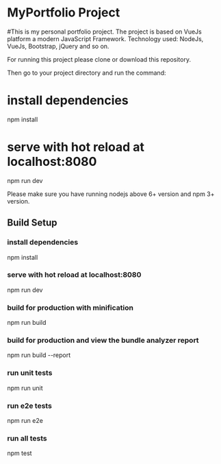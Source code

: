 # MyPortfolio Project

#This is my personal portfolio project. The project is based on VueJs platform a modern JavaScript Framework. Technology used: NodeJs, VueJs, Bootstrap, jQuery and so on.

For running this project please clone or download this repository.

Then go to your project directory and run the command: 

# install dependencies
npm install

# serve with hot reload at localhost:8080
npm run dev

Please make sure you have running nodejs above 6+ version and npm 3+ version.

## Build Setup

### install dependencies
npm install

### serve with hot reload at localhost:8080
npm run dev

### build for production with minification
npm run build

### build for production and view the bundle analyzer report
npm run build --report

### run unit tests
npm run unit

### run e2e tests
npm run e2e

### run all tests
npm test

